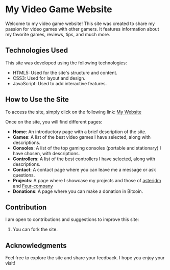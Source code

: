 # My Video Game Website

Welcome to my video game website! This site was created to share my passion for video games with other gamers. It features information about my favorite games, reviews, tips, and much more.

## Technologies Used

This site was developed using the following technologies:

- HTML5: Used for the site's structure and content.
- CSS3: Used for layout and design.
- JavaScript: Used to add interactive features.

## How to Use the Site

To access the site, simply click on the following link: [My Website](https://rmbi.ch/vital/)

Once on the site, you will find different pages:

- **Home**: An introductory page with a brief description of the site.
- **Games**: A list of the best video games I have selected, along with descriptions.
- **Consoles**: A list of the top gaming consoles (portable and stationary) I have chosen, with descriptions.
- **Controllers**: A list of the best controllers I have selected, along with descriptions.
- **Contact**: A contact page where you can leave me a message or ask questions.
- **Projects**: A page where I showcase my projects and those of [asterjdm](https://github.com/asterjdm) and [Feur-company](https://github.com/Feur-company)
- **Donations**: A page where you can make a donation in Bitcoin.

## Contribution

I am open to contributions and suggestions to improve this site:

1. You can fork the site.

## Acknowledgments

Feel free to explore the site and share your feedback. I hope you enjoy your visit!